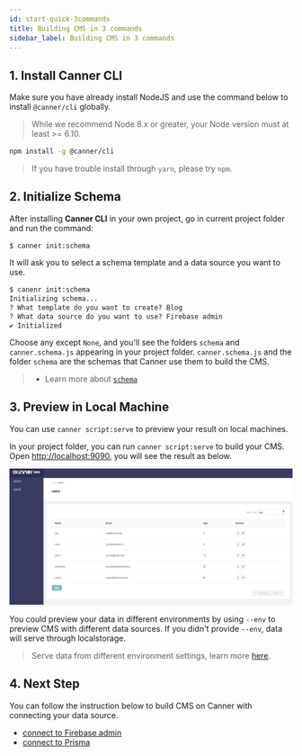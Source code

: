```yaml
---
id: start-quick-3commands
title: Building CMS in 3 commands
sidebar_label: Building CMS in 3 commands
---
```


## 1. Install Canner CLI

Make sure you have already install NodeJS and use the command below to install `@canner/cli` globally.

> While we recommend Node 8.x or greater, your Node version must at least >= 6.10.

```sh
npm install -g @canner/cli
```

> If you have trouble install through `yarn`, please try `npm`.

## 2. Initialize Schema

After installing **Canner CLI** in your own project, go in current project folder and run the command:

```shell
$ canner init:schema
```

It will ask you to select a schema template and a data source you want to use.

```shell
$ canenr init:schema
Initializing schema...
? What template do you want to create? Blog
? What data source do you want to use? Firebase admin
✔ Initialized
```

Choose any except `None`, and you'll see the folders `schema` and `canner.schema.js` appearing in your project folder. `canner.schema.js` and the folder `schema` are the schemas that Canner use them to build the CMS.

> - Learn more about [`schema`](file-canner-schema-js.md)

## 3. Preview in Local Machine

You can use `canner script:serve` to preview your result on local machines.

In your project folder, you can run `canner script:serve` to build your CMS. Open [http://localhost:9090](http://localhost:9090), you will see the result as below.

![users-cms](/docs/assets/users-cms.png)

You could preview your data in different environments by using `--env` to preview CMS with different data sources. If you didn't provide `--env`, data will serve through localstorage.


> Serve data from different environment settings, learn more [here](cli-development.md).


## 4. Next Step

You can follow the instruction below to build CMS on Canner with connecting your data source.

- [connect to Firebase admin](tutorial-connect-to-firebase.md)
- [connect to Prisma](tutorial-connect-to-prisma.md)
